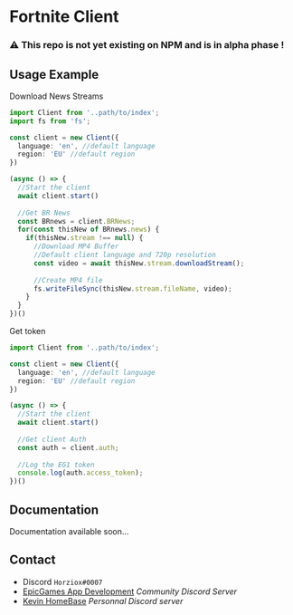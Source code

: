 # Fortnite Client

### :warning: This repo is not yet existing on NPM and is in alpha phase !

## Usage Example
Download News Streams
```typescript
import Client from '..path/to/index';
import fs from 'fs';

const client = new Client({
  language: 'en', //default language
  region: 'EU' //default region
})

(async () => {
  //Start the client
  await client.start()
  
  //Get BR News
  const BRnews = client.BRNews;
  for(const thisNew of BRnews.news) {
    if(thisNew.stream !== null) {
      //Download MP4 Buffer
      //Default client language and 720p resolution
      const video = await thisNew.stream.downloadStream();
      
      //Create MP4 file
      fs.writeFileSync(thisNew.stream.fileName, video);
    }
  }
})()
```

Get token
```typescript
import Client from '..path/to/index';

const client = new Client({
  language: 'en', //default language
  region: 'EU' //default region
})

(async () => {
  //Start the client
  await client.start()
  
  //Get client Auth
  const auth = client.auth;
  
  //Log the EG1 token
  console.log(auth.access_token);
})()
```

## Documentation
Documentation available soon...

## Contact
- Discord `Horziox#0007`
- [EpicGames App Development](https://discord.com/invite/j5xZ54RJvR) *Community Discord Server*
- [Kevin HomeBase](https://discord.com/invite/7XyNM4p) *Personnal Discord server*
